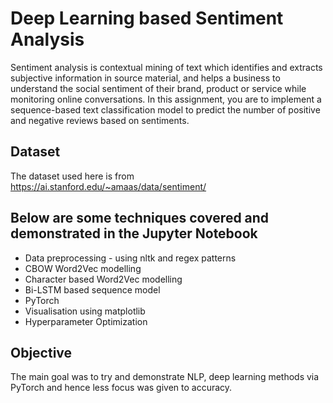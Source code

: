 # Deep Learning based Sentiment Analysis
Sentiment analysis is contextual mining of text which identifies and extracts subjective information in source material, and helps a business to understand the social sentiment of their brand, product or service while monitoring online conversations. In this assignment, you are to implement a sequence-based text classification model to predict the number of positive and negative reviews based on sentiments.

## Dataset
The dataset used here is from https://ai.stanford.edu/~amaas/data/sentiment/

## Below are some techniques covered and demonstrated in the Jupyter Notebook
* Data preprocessing - using nltk and regex patterns
* CBOW Word2Vec modelling
* Character based Word2Vec modelling
* Bi-LSTM based sequence model
* PyTorch
* Visualisation using matplotlib
* Hyperparameter Optimization

## Objective

The main goal was to try and demonstrate NLP, deep learning methods via PyTorch and hence less focus was given to accuracy.
